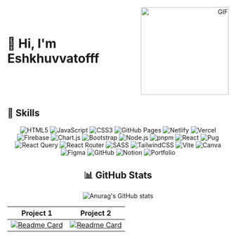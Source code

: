 <div align="center">
  <div style="display: flex; justify-content: space-between; align-items: center; max-width: 800px; margin: auto;">
    <div style="text-align: left;">
      <h1 style="margin: 0;">👋 Hi, I'm Eshkhuvvatofff</h1>
    </div>
    <div style="text-align: right;">
      <img 
        src="https://user-images.githubusercontent.com/74038190/213866269-5d00981c-7c98-46d7-8a8e-16f462f15227.gif"
        alt="GIF"
        width="200"
      />
    </div>
  </div>
</div>

## 🚀 Skills
<div align="center">

![HTML5](https://img.shields.io/badge/HTML5-E34F26?style=for-the-badge&logo=html5&logoColor=white)
![JavaScript](https://img.shields.io/badge/JavaScript-F7DF1E?style=for-the-badge&logo=javascript&logoColor=black)
![CSS3](https://img.shields.io/badge/CSS3-1572B6?style=for-the-badge&logo=css3&logoColor=white)
![GitHub Pages](https://img.shields.io/badge/GitHub%20Pages-121013?style=for-the-badge&logo=github&logoColor=white)
![Netlify](https://img.shields.io/badge/Netlify-00C7B7?style=for-the-badge&logo=netlify&logoColor=white)
![Vercel](https://img.shields.io/badge/Vercel-000000?style=for-the-badge&logo=vercel&logoColor=white)
![Firebase](https://img.shields.io/badge/Firebase-FFCA28?style=for-the-badge&logo=firebase&logoColor=black)
![Chart.js](https://img.shields.io/badge/Chart.js-FF6384?style=for-the-badge&logo=chartdotjs&logoColor=white)
![Bootstrap](https://img.shields.io/badge/Bootstrap-7952B3?style=for-the-badge&logo=bootstrap&logoColor=white)
![Node.js](https://img.shields.io/badge/Node.js-339933?style=for-the-badge&logo=nodedotjs&logoColor=white)
![pnpm](https://img.shields.io/badge/pnpm-F69220?style=for-the-badge&logo=pnpm&logoColor=white)
![React](https://img.shields.io/badge/React-61DAFB?style=for-the-badge&logo=react&logoColor=black)
![Pug](https://img.shields.io/badge/Pug-A86454?style=for-the-badge&logo=pug&logoColor=white)
![React Query](https://img.shields.io/badge/React%20Query-FF4154?style=for-the-badge&logo=reactquery&logoColor=white)
![React Router](https://img.shields.io/badge/React%20Router-CA4245?style=for-the-badge&logo=reactrouter&logoColor=white)
![SASS](https://img.shields.io/badge/SASS-CC6699?style=for-the-badge&logo=sass&logoColor=white)
![TailwindCSS](https://img.shields.io/badge/TailwindCSS-38B2AC?style=for-the-badge&logo=tailwindcss&logoColor=white)
![Vite](https://img.shields.io/badge/Vite-646CFF?style=for-the-badge&logo=vite&logoColor=white)
![Canva](https://img.shields.io/badge/Canva-00C4CC?style=for-the-badge&logo=canva&logoColor=white)
![Figma](https://img.shields.io/badge/Figma-F24E1E?style=for-the-badge&logo=figma&logoColor=white)
![GitHub](https://img.shields.io/badge/GitHub-181717?style=for-the-badge&logo=github&logoColor=white)
![Notion](https://img.shields.io/badge/Notion-000000?style=for-the-badge&logo=notion&logoColor=white)
![Portfolio](https://img.shields.io/badge/Portfolio-FF5722?style=for-the-badge&logo=About.me&logoColor=white)

## 📊 GitHub Stats

![Anurag's GitHub stats](https://github-readme-stats.vercel.app/api?username=Eshkhuvvatofff&show_icons=true&theme=radical)

| Project 1 | Project 2 |
| :--------:| :--------:|
| [![Readme Card](https://github-readme-stats.vercel.app/api/pin/?username=Eshkhuvvatofff&repo=GEADEZIST&theme=radical)](https://github.com/Eshkhuvvatofff/GEADEZIST) | [![Readme Card](https://github-readme-stats.vercel.app/api/pin/?username=Eshkhuvvatofff&repo=GameVault&theme=radical)](https://github.com/Eshkhuvvatofff/GameVault) |
</div>
